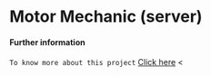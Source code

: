 # Motor Mechanic (server)

#### Further information

`To know more about this project` [Click here]()
<